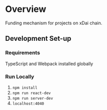 # Overview
Funding mechanism for projects on xDai chain.

## Development Set-up
### Requirements
TypeScript and Webpack installed globally

### Run Locally
1. `npm install`
2. `npm run react-dev`
3. `npm run server-dev`
4. `localhost:4040`
